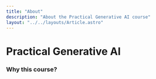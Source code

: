 ```yaml
---
title: "About"
description: "About the Practical Generative AI course"
layout: "../../layouts/Article.astro"
---
```


# Practical Generative AI

### Why this course?